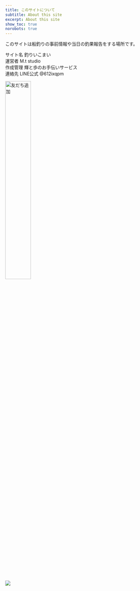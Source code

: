 ```yaml
---
title: このサイトについて
subtitle: About this site
excerpt: About this site
show_toc: true
norobots: true
---
```

このサイトは船釣りの事前情報や当日の釣果報告をする場所です。
  
サイト名 釣りいこまい  
運営者   M.t studio  
作成管理 輝と歩のお手伝いサービス  
連絡先   LINE公式 @612ixqpm  

<a href="https://lin.ee/qbgIW72"><img src="https://scdn.line-apps.com/n/line_add_friends/btn/ja.png" alt="友だち追加" height="40%" border="0"></a>  
  

<img src="https://go-fishing.f5.si/assets/img/site/bn.png">
